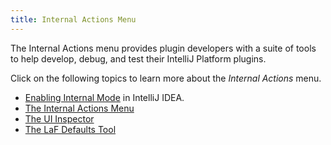```yaml
---
title: Internal Actions Menu
---
```

<!-- Copyright 2000-2020 JetBrains s.r.o. and other contributors. Use of this source code is governed by the Apache 2.0 license that can be found in the LICENSE file. -->

The Internal Actions menu provides plugin developers with a suite of tools to help develop, debug, and test their IntelliJ Platform plugins.

Click on the following topics to learn more about the _Internal Actions_ menu.
* [Enabling Internal Mode](enabling_internal.md) in IntelliJ IDEA.
* [The Internal Actions Menu](interal_actions_menu.md)
* [The UI Inspector](internal_ui_inspector.md)
* [The LaF Defaults Tool](internal_ui_laf_defaults.md)